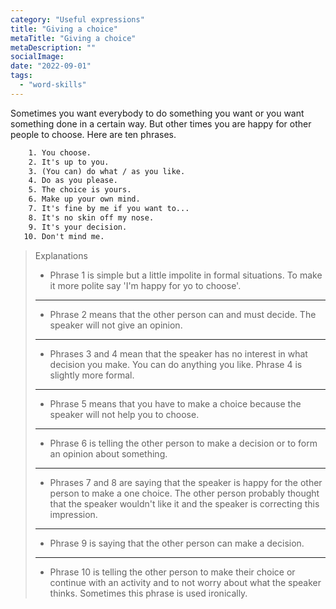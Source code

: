 ```yaml
---
category: "Useful expressions"
title: "Giving a choice"
metaTitle: "Giving a choice"
metaDescription: ""
socialImage:
date: "2022-09-01"
tags:
  - "word-skills"
---
```


Sometimes you want everybody to do something you want or you want something done in a certain way. But other times you are happy for other people to choose. Here are ten phrases.

```txt
    1. You choose.
    2. It's up to you.
    3. (You can) do what / as you like.
    4. Do as you please.
    5. The choice is yours.
    6. Make up your own mind.
    7. It's fine by me if you want to...
    8. It's no skin off my nose.
    9. It's your decision.
   10. Don't mind me.
```

> Explanations
>
> - Phrase 1 is simple but a little impolite in formal situations. To make it more polite say 'I'm happy for yo to choose'.
>
> ---
>
> - Phrase 2 means that the other person can and must decide. The speaker will not give an opinion.
>
> ---
>
> - Phrases 3 and 4 mean that the speaker has no interest in what decision you make. You can do anything you like. Phrase 4 is slightly more formal.
>
> ---
>
> - Phrase 5 means that you have to make a choice because the speaker will not help you to choose.
>
> ---
>
> - Phrase 6 is telling the other person to make a decision or to form an opinion about something.
>
> ---
>
> - Phrases 7 and 8 are saying that the speaker is happy for the other person to make a one choice. The other person probably thought that the speaker wouldn't like it and the speaker is correcting this impression.
>
> ---
>
> - Phrase 9 is saying that the other person can make a decision.
>
> ---
>
> - Phrase 10 is telling the other person to make their choice or continue with an activity and to not worry about what the speaker thinks. Sometimes this phrase is used ironically.
